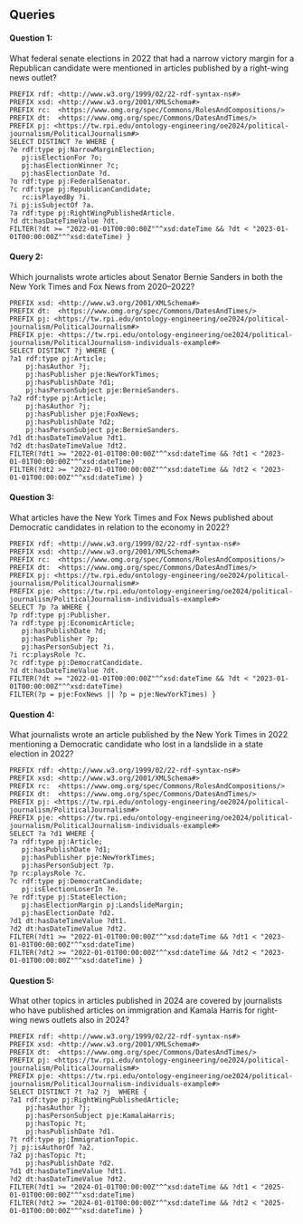 ---
---

## Queries

#### Question 1: 
What federal senate elections in 2022 that had a narrow victory margin for a Republican candidate were mentioned in articles published by a right-wing news outlet?

```sparql
PREFIX rdf: <http://www.w3.org/1999/02/22-rdf-syntax-ns#>
PREFIX xsd: <http://www.w3.org/2001/XMLSchema#>
PREFIX rc:  <https://www.omg.org/spec/Commons/RolesAndCompositions/>
PREFIX dt:  <https://www.omg.org/spec/Commons/DatesAndTimes/>
PREFIX pj: <https://tw.rpi.edu/ontology-engineering/oe2024/political-journalism/PoliticalJournalism#>
SELECT DISTINCT ?e WHERE {
?e rdf:type pj:NarrowMarginElection;
   pj:isElectionFor ?o;
   pj:hasElectionWinner ?c;
   pj:hasElectionDate ?d.
?o rdf:type pj:FederalSenator.
?c rdf:type pj:RepublicanCandidate;
   rc:isPlayedBy ?i.
?i pj:isSubjectOf ?a.
?a rdf:type pj:RightWingPublishedArticle.
?d dt:hasDateTimeValue ?dt.
FILTER(?dt >= "2022-01-01T00:00:00Z"^^xsd:dateTime && ?dt < "2023-01-01T00:00:00Z"^^xsd:dateTime) }
```

#### Query 2: 
Which journalists wrote articles about Senator Bernie Sanders in both the New York Times and Fox News from 2020–2022?

```sparql
PREFIX xsd: <http://www.w3.org/2001/XMLSchema#>
PREFIX dt:  <https://www.omg.org/spec/Commons/DatesAndTimes/>
PREFIX pj: <https://tw.rpi.edu/ontology-engineering/oe2024/political-journalism/PoliticalJournalism#>
PREFIX pje: <https://tw.rpi.edu/ontology-engineering/oe2024/political-journalism/PoliticalJournalism-individuals-example#>
SELECT DISTINCT ?j WHERE {
?a1 rdf:type pj:Article;
	pj:hasAuthor ?j;
	pj:hasPublisher pje:NewYorkTimes;
	pj:hasPublishDate ?d1;
	pj:hasPersonSubject pje:BernieSanders.
?a2 rdf:type pj:Article;
	pj:hasAuthor ?j;
	pj:hasPublisher pje:FoxNews;
	pj:hasPublishDate ?d2;
	pj:hasPersonSubject pje:BernieSanders.
?d1 dt:hasDateTimeValue ?dt1.
?d2 dt:hasDateTimeValue ?dt2.
FILTER(?dt1 >= "2022-01-01T00:00:00Z"^^xsd:dateTime && ?dt1 < "2023-01-01T00:00:00Z"^^xsd:dateTime)
FILTER(?dt2 >= "2022-01-01T00:00:00Z"^^xsd:dateTime && ?dt2 < "2023-01-01T00:00:00Z"^^xsd:dateTime) }
```


#### Question 3:
What articles have the New York Times and Fox News published about Democratic candidates in relation to the economy in 2022? 

```sparql
PREFIX rdf: <http://www.w3.org/1999/02/22-rdf-syntax-ns#>
PREFIX xsd: <http://www.w3.org/2001/XMLSchema#>
PREFIX rc:  <https://www.omg.org/spec/Commons/RolesAndCompositions/>
PREFIX dt:  <https://www.omg.org/spec/Commons/DatesAndTimes/>
PREFIX pj: <https://tw.rpi.edu/ontology-engineering/oe2024/political-journalism/PoliticalJournalism#>
PREFIX pje: <https://tw.rpi.edu/ontology-engineering/oe2024/political-journalism/PoliticalJournalism-individuals-example#>
SELECT ?p ?a WHERE {
?p rdf:type pj:Publisher.
?a rdf:type pj:EconomicArticle;
   pj:hasPublishDate ?d;
   pj:hasPublisher ?p;
   pj:hasPersonSubject ?i.
?i rc:playsRole ?c.
?c rdf:type pj:DemocratCandidate.
?d dt:hasDateTimeValue ?dt.
FILTER(?dt >= "2022-01-01T00:00:00Z"^^xsd:dateTime && ?dt < "2023-01-01T00:00:00Z"^^xsd:dateTime)
FILTER(?p = pje:FoxNews || ?p = pje:NewYorkTimes) }
```

#### Question 4:
What journalists wrote an article published by the New York Times in 2022 mentioning a Democratic candidate who lost in a landslide in a state election in 2022?

```sparql
PREFIX rdf: <http://www.w3.org/1999/02/22-rdf-syntax-ns#>
PREFIX xsd: <http://www.w3.org/2001/XMLSchema#>
PREFIX rc:  <https://www.omg.org/spec/Commons/RolesAndCompositions/>
PREFIX dt:  <https://www.omg.org/spec/Commons/DatesAndTimes/>
PREFIX pj: <https://tw.rpi.edu/ontology-engineering/oe2024/political-journalism/PoliticalJournalism#>
PREFIX pje: <https://tw.rpi.edu/ontology-engineering/oe2024/political-journalism/PoliticalJournalism-individuals-example#>
SELECT ?a ?d1 WHERE {
?a rdf:type pj:Article;
   pj:hasPublishDate ?d1;
   pj:hasPublisher pje:NewYorkTimes;
   pj:hasPersonSubject ?p.
?p rc:playsRole ?c.
?c rdf:type pj:DemocratCandidate;
   pj:isElectionLoserIn ?e.
?e rdf:type pj:StateElection;
   pj:hasElectionMargin pj:LandslideMargin;
   pj:hasElectionDate ?d2.
?d1 dt:hasDateTimeValue ?dt1.
?d2 dt:hasDateTimeValue ?dt2.
FILTER(?dt1 >= "2022-01-01T00:00:00Z"^^xsd:dateTime && ?dt1 < "2023-01-01T00:00:00Z"^^xsd:dateTime)
FILTER(?dt2 >= "2022-01-01T00:00:00Z"^^xsd:dateTime && ?dt2 < "2023-01-01T00:00:00Z"^^xsd:dateTime) }
```


#### Question 5:
What other topics in articles published in 2024 are covered by journalists who have published articles on immigration and Kamala Harris for right-wing news outlets also in 2024?

```sparql
PREFIX rdf: <http://www.w3.org/1999/02/22-rdf-syntax-ns#>
PREFIX xsd: <http://www.w3.org/2001/XMLSchema#>
PREFIX dt:  <https://www.omg.org/spec/Commons/DatesAndTimes/>
PREFIX pj: <https://tw.rpi.edu/ontology-engineering/oe2024/political-journalism/PoliticalJournalism#>
PREFIX pje: <https://tw.rpi.edu/ontology-engineering/oe2024/political-journalism/PoliticalJournalism-individuals-example#>
SELECT DISTINCT ?t ?a2 ?j  WHERE {
?a1 rdf:type pj:RightWingPublishedArticle;
    pj:hasAuthor ?j;
    pj:hasPersonSubject pje:KamalaHarris;
    pj:hasTopic ?t;
    pj:hasPublishDate ?d1.
?t rdf:type pj:ImmigrationTopic.
?j pj:isAuthorOf ?a2.
?a2 pj:hasTopic ?t;
    pj:hasPublishDate ?d2.
?d1 dt:hasDateTimeValue ?dt1.
?d2 dt:hasDateTimeValue ?dt2.
FILTER(?dt1 >= "2024-01-01T00:00:00Z"^^xsd:dateTime && ?dt1 < "2025-01-01T00:00:00Z"^^xsd:dateTime)
FILTER(?dt2 >= "2024-01-01T00:00:00Z"^^xsd:dateTime && ?dt2 < "2025-01-01T00:00:00Z"^^xsd:dateTime) }
```
